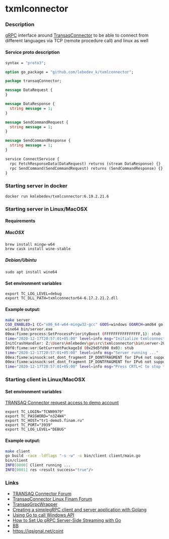 # txmlconnector

### Description

[gRPC](https://grpc.io/) interface around 
[TransaqConnector](https://www.finam.ru/howtotrade/tconnector/)
to be able to connect from different languages via TCP (remote procedure call) and linux as well 

#### Service proto description

```protobuf
syntax = "proto3";

option go_package = "github.com/lebedev_k/txmlconnector";

package transaqConnector;

message DataRequest {
}

message DataResponse {
  string message = 1;
}

message SendCommandRequest {
  string message = 1;
}

message SendCommandResponse {
  string message = 1;
}

service ConnectService {
  rpc FetchResponseData(DataRequest) returns (stream DataResponse) {}
  rpc SendCommand(SendCommandRequest) returns (SendCommandResponse) {}
}
```

### Starting server in docker
```
docker run kmlebedev/txmlconnector:6.19.2.21.6
```

### Starting server in Linux/MacOSX

#### Requirements
##### MacOSX

```shell
brew install mingw-w64 
brew cask install wine-stable
```
##### Debian/Ubintu

```shell
sudo apt install wine64
```

#### Set environment variables

```shell
export TC_LOG_LEVEL=debug
export TC_DLL_PATH=txmlconnector64-6.17.2.21.2.dll
```

#### Example output:

```bash
make server
CGO_ENABLED=1 CC="x86_64-w64-mingw32-gcc" GOOS=windows GOARCH=amd64 go build -race -ldflags "-s -w" -o bin/server.exe server/main.go
wine64 bin/server.exe
00ea:fixme:process:SetProcessPriorityBoost (FFFFFFFFFFFFFFFF,1): stub
time="2020-12-17T20:57:01+05:00" level=info msg="Initialize txmlconnector"
InitCrashHandler: Z:\Users\kmlebedev\go\src\txmlconnector\bin\server-201217-205701.mdmp
00f0:fixme:ver:GetCurrentPackageId (0x29d5fd90 0x0): stub
time="2020-12-17T20:57:01+05:00" level=info msg="Server running ..."
00ea:fixme:winsock:set_dont_fragment IP_DONTFRAGMENT for IPv4 not supported in this platform
00ea:fixme:winsock:set_dont_fragment IP_DONTFRAGMENT for IPv6 not supported in this platform
time="2020-12-17T20:57:01+05:00" level=info msg="Press CRTL+C to stop the server..."
```

### Starting client in Linux/MacOSX

#### Set environment variables
[TRANSAQ Connector request access to demo account](https://www.finam.ru/howtotrade/tconnector00002/?program=Transaq%20Connector)

```
export TC_LOGIN="TCNN9979"
export TC_PASSWORD="n3Z4W4"
export TC_HOST="tr1-demo5.finam.ru"
export TC_PORT="3939"
export TC_LOG_LEVEL="DEBUG"
```

#### Example output:
```bash
make client
go build -race -ldflags "-s -w" -o bin/client client/main.go
bin/client
INFO[0000] Client running ...                           
INFO[0001] res <result success="true"/> 
```

### Links
 - [TRANSAQ Connector Forum](http://www.transaq.ru/forum/index.php?board=6.0)
 - [TransaqConnector Linux Finam Forum](https://forum.finam.ru/posts/t109457-TransaqConnector-Linux)
 - [TransaqGrpcWrapper](https://github.com/ivanantipin/transaqgrpc)
 - [Creating a simplegRPC client and server application with Golang](http://www.inanzzz.com/index.php/post/fczr/creating-a-simple-grpc-client-and-server-application-with-golang)
 - [Using Go to call Windows API](https://medium.com/@justen.walker/breaking-all-the-rules-using-go-to-call-windows-api-2cbfd8c79724)
 - [How to Set Up gRPC Server-Side Streaming with Go](https://www.freecodecamp.org/news/grpc-server-side-streaming-with-go/)
 - [BB](https://www.investopedia.com/terms/b/bollingerbands.asp)
- https://iqsignal.net/coint
 